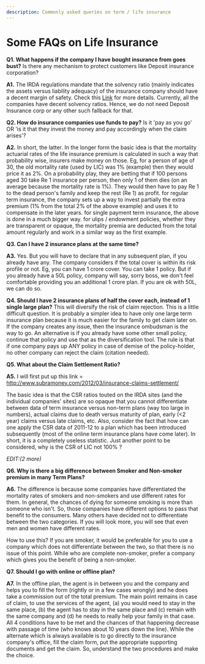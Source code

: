 ```yaml
---
description: Commonly asked queries on term / life insurance
---
```


# Some FAQs on Life Insurance

**Q1. What happens if the company I have bought insurance from goes bust?** Is there any mechanism to protect customers like Deposit insurance corporation?

**A1.** The IRDA regulations mandate that the solvency ratio (mainly indicates the assets versus liability adequacy) of the insurance company should have a decent margin of safety. Check this [Link](http://www.indianexpress.com/news/insurance-the-risk-factor/1071108/0) for more details. Currently, all the companies have decent solvency ratios. Hence, we do not need Deposit Insurance corp or any other such fallback for that.

**Q2. How do insurance companies use funds to pay?** Is it 'pay as you go' OR 'is it that they invest the money and pay accordingly when the claim arises'?

**A2.** In short, the latter. In the longer form the basic idea is that the mortality actuarial rates of the life insurance premium is calculated in such a way that probability wise, insurers make money on those. Eg, for a person of age of 30, the old mortality rate (used by LIC) was 1% (example) then they would price it as 2%. On a probability play, they are betting that if 100 persons aged 30 take Re 1 insurance per person, then only 1 of them dies (on an average because the mortality rate is 1%). They would then have to pay Re 1 to the dead person's family and keep the rest (Re 1) as profit. for regular term insurance, the company sets up a way to invest partially the extra premium (1% from the total 2% of the above example) and uses it to compensate in the later years. for single payment term insurance, the above is done in a much bigger way. for ulips / endowment policies, whether they are transparent or opaque, the mortality premia are deducted from the total amount regularly and work in a similar way as the first example.

**Q3. Can I have 2 insurance plans at the same time?**

**A3.** Yes. But you will have to declare that in any subsequent plan, if you already have any. The company considers if the total cover is within its risk profile or not. Eg, you can have 1 crore cover. You can take 1 policy. But if you already have a 50L policy, company will say, sorry boss, we don't feel comfortable providing you an additional 1 crore plan. If you are ok with 50L, we can do so.

**Q4. Should I have 2 insurance plans of half the cover each, instead of 1 single large plan?** This will diversify the risk of claim rejection. This is a little difficult question. It is probably a simpler idea to have only one large term insurance plan because it is much easier for the family to get claim later on. If the company creates any issue, then the insurance ombudsman is the way to go. An alternative is if you already have some other small policy, continue that policy and use that as the diversification tool. The rule is that if one company pays up ANY policy in case of demise of the policy-holder, no other company can reject the claim (citation needed).

**Q5. What about the Claim Settlement Ratio?**

**A5.** I will first put up this link = <http://www.subramoney.com/2012/03/insurance-claims-settlement/>

The basic idea is that the CSR ratios touted on the IRDA sites (and the individual companies' sites) are so opaque that you cannot differentiate between data of term insurance versus non-term plans (way too large in numbers), actual claims due to death versus maturity of plan, early (&lt;2 year) claims versus late claims, etc. Also, consider the fact that how can one apply the CSR data of 2011-12 to a plan which has been introduced subsequently (most of the online term insurance plans have come later). In short, it is a completely useless statistic. Just another point to be considered, why is the CSR of LIC not 100% ?

*EDIT:(2 more)*

**Q6. Why is there a big difference between Smoker and Non-smoker premium in many Term Plans?**

**A6.** The difference is because some companies have differentiated the mortality rates of smokers and non-smokers and use different rates for them. In general, the chances of dying for someone smoking is more than someone who isn't. So, those companies have different options to pass that benefit to the consumers. Many others have decided not to differentiate between the two categories. If you will look more, you will see that even men and women have different rates.

How to use this? If you are smoker, it would be preferable for you to use a company which does not differentiate between the two, so that there is no issue of this point. While who are complete non-smoker, prefer a company which gives you the benefit of being a non-smoker.

**Q7. Should I go with online or offline plan?**

**A7.** In the offline plan, the agent is in between you and the company and helps you to fill the form (rightly or in a few cases wrongly) and he does take a commission out of the total premium. The main point remains in case of claim, to use the services of the agent, (a) you would need to stay in the same place, (b) the agent has to stay in the same place and (c) remain with the same company and (d) he needs to really help your family in that case. All 4 conditions have to be met and the chances of that happening decrease with passage of time (who knows about 10 years down the line). While the alternate which is always available is to go directly to the insurance company's office, fill the claim form, put the appropriate supporting documents and get the claim. So, understand the two procedures and make the choice.
